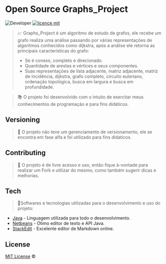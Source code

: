 
# Open Source Graphs_Project
![Developer](https://img.shields.io/badge/GabrielFSSantos-Graphs__Project-blue)
[![licence mit](https://img.shields.io/github/license/GabrielFSSantos/Graphs_Project)](https://github.com/GabrielFSSantos/Graphs_Project/blob/master/LICENSE.md)

> :chart_with_upwards_trend: Graphs_Project é um algoritmo de estudo de grafos, ele recebe um grafo realiza uma análise passando por várias representações de algoritmos conhecidos como dijkstra, após a análise ele retorna as principais características do grafo:
> * Se é conexo, completo e direcionado.
> * Quantidade de arestas e vértices e seus componentes.
> * Suas representações de lista adjacente, matriz adjacente, matriz de incidência, dijkstra, grafo completo, circuito euleriano, ordenação topológica, busca em largura e busca em profundidade. <br>

> :books: O projeto foi desenvolvido com o intuito de exercitar meus conhecimentos de programação e para fins didáticos.

## Versioning
> :flags: O projeto não teve um gerenciamento de versionamento, ele se encontra em fase alfa e foi utilizado para fins didaticos.

## Contributing
> :information_desk_person: O projeto é de livre acesso e uso, então fique à-vontade para realizar um Fork e utilizar do mesmo, como também sugerir dicas e melhorias.

## Tech
> :space_invader:Softwares e tecnologias utilizadas para o desenvolvimento e uso do projeto:

* [Java] - Linguagem utilizada para todo o desenvolvimento.
* [Netbeans] - Ótimo editor de texto e API Java.
* [StackEdit] - Excelente editor de Markdown online.

## License
[MIT License](https://github.com/afonsopacifer/open-source-boilerplate/blob/master/LICENSE.md) ©



[Java]: <https://www.java.com/pt_BR/>
[Netbeans]: <https://netbeans.org/>
[StackEdit]: <https://stackedit.io/>
